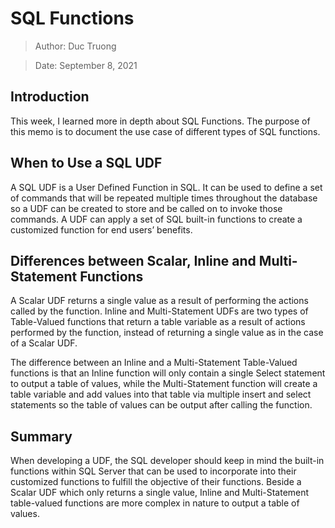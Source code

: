 # SQL Functions

>Author: Duc Truong

>Date: September 8, 2021


## Introduction
This week, I learned more in depth about SQL Functions. The purpose of this memo is to document the use case of different types of SQL functions.

## When to Use a SQL UDF
A SQL UDF is a User Defined Function in SQL. It can be used to define a set of commands that will be repeated multiple times throughout the database so a UDF can be created to store and be called on to invoke those commands. A UDF can apply a set of SQL built-in functions to create a customized function for end users’ benefits.

## Differences between Scalar, Inline and Multi-Statement Functions
A Scalar UDF returns a single value as a result of performing the actions called by the function. Inline and Multi-Statement UDFs are two types of Table-Valued functions that return a table variable as a result of actions performed by the function, instead of returning a single value as in the case of a Scalar UDF. 

The difference between an Inline and a Multi-Statement Table-Valued functions is that an Inline function will only contain a single Select statement to output a table of values, while the Multi-Statement function will create a table variable and add values into that table via multiple insert and select statements so the table of values can be output after calling the function.

## Summary
When developing a UDF, the SQL developer should keep in mind the built-in functions within SQL Server that can be used to incorporate into their customized functions to fulfill the objective of their functions. Beside a Scalar UDF which only returns a single value, Inline and Multi-Statement table-valued functions are more complex in nature to output a table of values.
